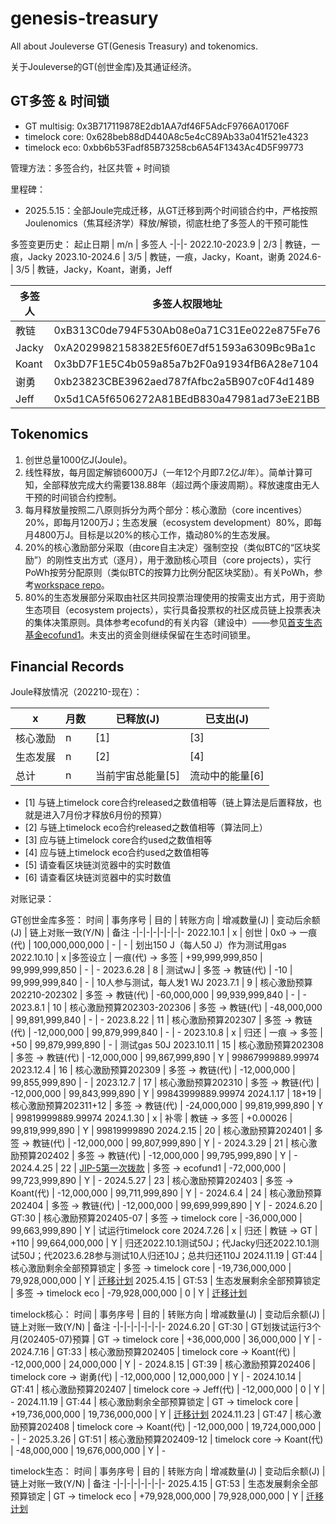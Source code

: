 # genesis-treasury

All about Jouleverse GT(Genesis Treasury) and tokenomics.

关于Jouleverse的GT(创世金库)及其通证经济。

## GT多签 & 时间锁

- GT multisig: 0x3B717119878E2db1AA7df46F5AdcF9766A01706F
- timelock core: 0x628beb88dD440A8c5e4cC89Ab33a041f521e4323
- timelock eco: 0xbb6b53Fadf85B73258cb6A54F1343Ac4D5F99773

管理方法：多签合约，社区共管 + 时间锁

里程碑：
- 2025.5.15：全部Joule完成迁移，从GT迁移到两个时间锁合约中，严格按照Joulenomics（焦耳经济学）释放/解锁，彻底杜绝了多签人的干预可能性

多签变更历史：
起止日期 | m/n | 多签人
-|-|-
2022.10-2023.9 | 2/3 | 教链，一痕，Jacky
2023.10-2024.6 | 3/5 | 教链，一痕，Jacky，Koant，谢勇
2024.6- | 3/5 | 教链，Jacky，Koant，谢勇，Jeff

**多签人** | **多签人权限地址**
-|-
教链 | 0xB313C0de794F530Ab08e0a71C31Ee022e875Fe76
Jacky | 0xA2029982158382E5f60E7df51593a6309Bc9Ba1c
Koant | 0x3bD7F1E5C4b059a85a7b2F0a91934fB6A28e7104
谢勇 | 0xb23823CBE3962aed787fAfbc2a5B907c0F4d1489
Jeff | 0x5d1CA5f6506272A81BEdB830a47981ad73eE21BB

## Tokenomics

1. 创世总量1000亿J(Joule)。
2. 线性释放，每月固定解锁6000万J（一年12个月即7.2亿J/年）。简单计算可知，全部释放完成大约需要138.88年（超过两个康波周期）。释放速度由无人干预的时间锁合约控制。
3. 每月释放量按照二八原则拆分为两个部分：核心激励（core incentives）20%，即每月1200万J；生态发展（ecosystem development）80%，即每月4800万J。目标是以20%的核心工作，撬动80%的生态发展。
4. 20%的核心激励部分采取（由core自主决定）强制空投（类似BTC的“区块奖励”）的刚性支出方式（逐月），用于激励核心项目（core projects），实行PoWh按劳分配原则（类似BTC的按算力比例分配区块奖励）。有关PoWh，参考[workspace repo](https://github.com/Jouleverse/workspace)。
5. 80%的生态发展部分采取由社区共同投票治理使用的按需支出方式，用于资助生态项目（ecosystem projects），实行具备投票权的社区成员链上投票表决的集体决策原则。具体参考ecofund的有关内容（建设中）——参见[首支生态基金ecofund1](https://github.com/Jouleverse/ecofund1)。未支出的资金则继续保留在生态时间锁里。

## Financial Records

Joule释放情况（202210-现在）：

 x | 月数 | 已释放(J) | 已支出(J)
-|-|-|-
核心激励 | n | [1] | [3]
生态发展 | n | [2] | [4]
总计 | n | 当前宇宙总能量[5] | 流动中的能量[6]

- [1] 与链上timelock core合约released之数值相等（链上算法是后置释放，也就是进入7月份才释放6月份的预算）
- [2] 与链上timelock eco合约released之数值相等（算法同上）
- [3] 应与链上timelock core合约used之数值相等
- [4] 应与链上timelock eco合约used之数值相等
- [5] 请查看区块链浏览器中的实时数值
- [6] 请查看区块链浏览器中的实时数值

对账记录：

GT创世金库多签：
时间 | 事务序号 | 目的 | 转账方向 | 增减数量(J) | 变动后余额(J) | 链上对账一致(Y/N) | 备注
-|-|-|-|-|-|-|-
2022.10.1 | x | 创世 | 0x0 -> 一痕(代) | 100,000,000,000 | - | - | 划出150 J（每人50 J）作为测试用gas
2022.10.10 | x |多签设立 | 一痕(代) -> 多签 | +99,999,999,850 | 99,999,999,850 | - | -
2023.6.28 | 8 | 测试wJ | 多签 -> 教链(代) | -10 | 99,999,999,840 | - | 10人参与测试，每人发1 WJ
2023.7.1 | 9 | 核心激励预算202210-202302 | 多签 -> 教链(代) | -60,000,000 | 99,939,999,840 | - | -
2023.8.1 | 10 | 核心激励预算202303-202306 | 多签 -> 教链(代) | -48,000,000 | 99,891,999,840 | - | -
2023.8.22 | 11 | 核心激励预算202307 | 多签 -> 教链(代) | -12,000,000 | 99,879,999,840 | - | -
2023.10.8 | x | 归还 | 一痕 -> 多签 | +50 | 99,879,999,890 | - | 测试gas 50J
2023.10.11 | 15 | 核心激励预算202308 | 多签 -> 教链(代) | -12,000,000 | 99,867,999,890 | Y | 99867999889.99974
2023.12.4 | 16 | 核心激励预算202309 | 多签 -> 教链(代) | -12,000,000 | 99,855,999,890 | - |
2023.12.7 | 17 | 核心激励预算202310 | 多签 -> 教链(代) | -12,000,000 | 99,843,999,890 | Y | 99843999889.99974
2024.1.17 | 18+19 | 核心激励预算202311+12 | 多签 -> 教链(代) | -24,000,000 | 99,819,999,890 | Y | 99819999889.99974
2024.1.30 | x | 补零 | 教链 -> 多签 | +0.00026 | 99,819,999,890 | Y | 99819999890
2024.2.15 | 20 | 核心激励预算202401 | 多签 -> 教链(代) | -12,000,000 | 99,807,999,890 | Y | -
2024.3.29 | 21 | 核心激励预算202402 | 多签 -> 教链(代) | -12,000,000 | 99,795,999,890 | Y | -
2024.4.25 | 22 | [JIP-5第一次拨款](https://github.com/Jouleverse/open-meetings/blob/main/governance0/JIP-5.md) | 多签 -> ecofund1 | -72,000,000 | 99,723,999,890 | Y | -
2024.5.27 | 23 | 核心激励预算202403 | 多签 -> Koant(代) | -12,000,000 | 99,711,999,890 | Y | -
2024.6.4  | 24 | 核心激励预算202404 | 多签 -> 教链(代) | -12,000,000 | 99,699,999,890 | Y | -
2024.6.20  | GT:30 | 核心激励预算202405-07 | 多签 -> timelock core | -36,000,000 | 99,663,999,890 | Y | 试运行timelock core
2024.7.26 | x | 归还 | 教链 -> GT | +110 | 99,664,000,000 | Y | 归还2022.10.1测试50J；代Jacky归还2022.10.1测试50J；代2023.6.28参与测试10人归还10J；总共归还110J
2024.11.19 | GT:44 | 核心激励剩余全部预算锁定 | 多签 -> timelock core | -19,736,000,000 | 79,928,000,000 | Y | [迁移计划](https://github.com/Jouleverse/governance/blob/master/README.md)
2025.4.15 | GT:53 | 生态发展剩余全部预算锁定 | 多签 -> timelock eco | -79,928,000,000 | 0 | Y | [迁移计划](https://github.com/Jouleverse/governance/blob/master/README.md)

timelock核心：
时间 | 事务序号 | 目的 | 转账方向 | 增减数量(J) | 变动后余额(J) | 链上对账一致(Y/N) | 备注
-|-|-|-|-|-|-|-
2024.6.20 | GT:30 | GT划拨试运行3个月(202405-07)预算 | GT -> timelock core | +36,000,000 | 36,000,000 | Y | -
2024.7.16 | GT:33 | 核心激励预算202405 | timelock core -> Koant(代) | -12,000,000 | 24,000,000 | Y | -
2024.8.15 | GT:39 | 核心激励预算202406 | timelock core -> 谢勇(代) | -12,000,000 | 12,000,000 | Y | -
2024.10.14 | GT:41 | 核心激励预算202407 | timelock core -> Jeff(代) | -12,000,000 | 0 | Y | -
2024.11.19 | GT:44 | 核心激励剩余全部预算锁定 | GT -> timelock core | +19,736,000,000 | 19,736,000,000 | Y | [迁移计划](https://github.com/Jouleverse/governance/blob/master/README.md)
2024.11.23 | GT:47 | 核心激励预算202408 | timelock core -> Koant(代) | -12,000,000 | 19,724,000,000 | - | -
2025.3.26 | GT:51 | 核心激励预算202409-12 | timelock core -> Koant(代) | -48,000,000 | 19,676,000,000 | Y | -

timelock生态：
时间 | 事务序号 | 目的 | 转账方向 | 增减数量(J) | 变动后余额(J) | 链上对账一致(Y/N) | 备注
-|-|-|-|-|-|-|-
2025.4.15 | GT:53 | 生态发展剩余全部预算锁定 | GT -> timelock eco | +79,928,000,000 | 79,928,000,000 | Y | [迁移计划](https://github.com/Jouleverse/governance/blob/master/README.md)

